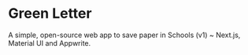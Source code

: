 # Green Letter
A simple, open-source web app to save paper in Schools (v1) ~ Next.js, Material UI and Appwrite.
